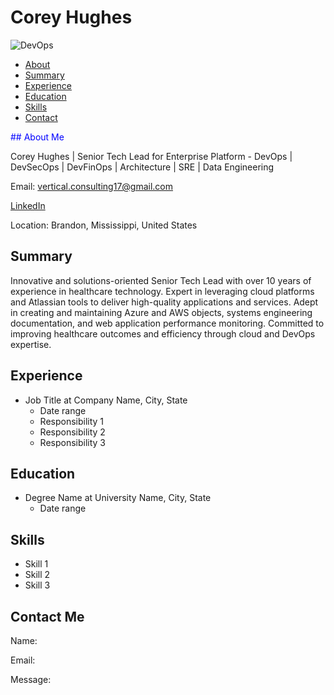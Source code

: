 # Corey Hughes 
![DevOps](https://venturebeat.com/wp-content/uploads/2022/04/GettyImages-1354729632-1-e1651100896311.png?fit=400%2C225&strip=all)

- [About](#about)
- [Summary](#summary)
- [Experience](#experience)
- [Education](#education)
- [Skills](#skills)
- [Contact](#contact)

<font color="blue">## About Me</font>

Corey Hughes | Senior Tech Lead for Enterprise Platform - DevOps | DevSecOps | DevFinOps | Architecture | SRE | Data Engineering

Email: [vertical.consulting17@gmail.com](mailto:vertical.consulting17@gmail.com)

[LinkedIn](https://www.linkedin.com/in/coreyhughes1)

Location: Brandon, Mississippi, United States

## Summary

Innovative and solutions-oriented Senior Tech Lead with over 10 years of experience in healthcare technology. Expert in leveraging cloud platforms and Atlassian tools to deliver high-quality applications and services. Adept in creating and maintaining Azure and AWS objects, systems engineering documentation, and web application performance monitoring. Committed to improving healthcare outcomes and efficiency through cloud and DevOps expertise.

## Experience

- Job Title at Company Name, City, State
  - Date range
  - Responsibility 1
  - Responsibility 2
  - Responsibility 3

## Education

- Degree Name at University Name, City, State
  - Date range

## Skills

- Skill 1
- Skill 2
- Skill 3

## Contact Me

Name: 

Email: 

Message:
